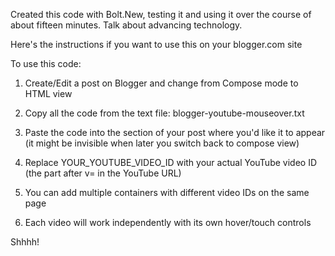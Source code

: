Created this code with Bolt.New, testing it and using it over the course of about fifteen minutes. Talk about advancing technology.

Here's the instructions if you want to use this on your blogger.com site

To use this code:

1. Create/Edit a post on Blogger and change from Compose mode to HTML view

2. Copy all the code from the text file: blogger-youtube-mouseover.txt

3. Paste the code into the section of your post where you'd like it to appear (it might be invisible when later you switch back to compose view)

4. Replace YOUR_YOUTUBE_VIDEO_ID with your actual YouTube video ID (the part after v= in the YouTube URL)

5. You can add multiple containers with different video IDs on the same page

6. Each video will work independently with its own hover/touch controls

Shhhh!
